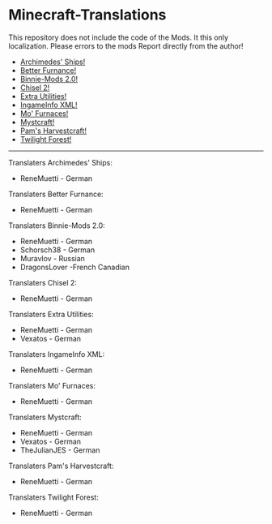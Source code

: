 # Minecraft-Translations

This repository does not include the code of the Mods. It this only localization. Please errors to the mods Report directly from the author!

- [Archimedes' Ships!](http://www.minecraftforum.net/topic/1857899-)
- [Better Furnance!](www.minecraftforum.net/forums/mapping-and-modding/minecraft-mods/1279439)
- [Binnie-Mods 2.0!](http://minecraft.curseforge.com/mc-mods/223525)
- [Chisel 2!](http://minecraft.curseforge.com/mc-mods/225236)
- [Extra Utilities!](http://minecraft.curseforge.com/mc-mods/225561)
- [IngameInfo XML!](http://minecraft.curseforge.com/mc-mods/225604)
- [Mo' Furnaces!](http://www.minecraftforum.net/forums/mapping-and-modding/minecraft-mods/2189931)
- [Mystcraft!](http://minecraft.curseforge.com/mc-mods/224599)
- [Pam's Harvestcraft!](http://www.minecraftforum.net/forums/mapping-and-modding/minecraft-mods/1294413)
- [Twilight Forest!](http://www.minecraftforum.net/forums/mapping-and-modding/minecraft-mods/1276258)

******************

Translaters Archimedes' Ships:
- ReneMuetti - German

Translaters Better Furnance:
- ReneMuetti - German

Translaters Binnie-Mods 2.0:
- ReneMuetti - German
- Schorsch38 - German
- Muravlov - Russian
- DragonsLover -French Canadian

Translaters Chisel 2:
- ReneMuetti - German

Translaters Extra Utilities:
- ReneMuetti - German
- Vexatos - German

Translaters IngameInfo XML:
- ReneMuetti - German

Translaters Mo' Furnaces:
- ReneMuetti - German

Translaters Mystcraft:
- ReneMuetti - German
- Vexatos - German
- TheJulianJES - German

Translaters Pam's Harvestcraft:
- ReneMuetti - German

Translaters Twilight Forest:
- ReneMuetti - German